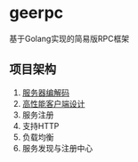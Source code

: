# geerpc
基于Golang实现的简易版RPC框架

## 项目架构
1. <a href="https://github.com/LewyHua/geerpc/doc/服务器编解码.md">服务器编解码</a>
2. <a href="https://github.com/LewyHua/geerpc/doc/高性能客户端设计.md">高性能客户端设计</a>
3. 服务注册
4. 支持HTTP
5. 负载均衡
6. 服务发现与注册中心